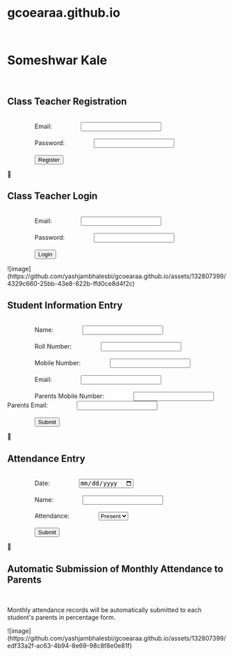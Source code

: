# gcoearaa.github.io
<!DOCTYPE html>
<html>
<head>
        <title>Someshwar Kale</title>
</head>
<body>
        <h1>Someshwar Kale</h1>
        <h2>Class Teacher Registration</h2>
        <form>
                <label for="email">Email:</label>
                <input type="email" id="email" name="email" required><br><br>
                <label for="password">Password:</label>
                <input type="password" id="password" name="password" required><br><br>
                <input type="submit" value="Register">
        </form>
        <h2>Class Teacher Login</h2>
        <form>
                <label for="email">Email:</label>
                <input type="email" id="email" name="email" required><br><br>
                <label for="password">Password:</label>
                <input type="password" id="password" name="password" required><br><br>
                <input type="submit" value="Login">
        </form>
![image](https://github.com/yashjambhalesbi/gcoearaa.github.io/assets/132807399/4329c660-25bb-43e8-822b-ffd0ce8d4f2c)
<h2>Student Information Entry</h2>
        <form>
                <label for="name">Name:</label>
                <input type="text" id="name" name="name" required><br><br>
                <label for="rollno">Roll Number:</label>
                <input type="text" id="rollno" name="rollno" required><br><br>
                <label for="mobile">Mobile Number:</label>
                <input type="tel" id="mobile" name="mobile" required><br><br>
                <label for="email">Email:</label>
                <input type="email" id="email" name="email" required><br><br>
                <label for="parentsmobile">Parents Mobile Number:</label>
                <input type="tel" id="parentsmobile" name="parentsmobile"  

<label for="parentsemail">Parents Email:</label>
                <input type="email" id="parentsemail" name="parentsemail" required><br><br>
                <input type="submit" value="Submit">
        </form>
        <h2>Attendance Entry</h2>
        <form>
                <label for="date">Date:</label>
                <input type="date" id="date" name="date" required><br><br>
                <label for="name">Name:</label>
                <input type="text" id="name" name="name" required><br><br>
                <label for="attendance">Attendance:</label>
                <select id="attendance" name="attendance" required>
                        <option value="present">Present</option>
                        <option value="absent">Absent</option>
                        <option value="late">Late</option>
                </select><br><br>
                <input type="submit" value="Submit">
        </form>
        <h2>Automatic Submission of Monthly Attendance to Parents</h2>
        <p>Monthly attendance records will be automatically submitted to each student's parents in percentage form.</p>
</body>
</html>
![image](https://github.com/yashjambhalesbi/gcoearaa.github.io/assets/132807399/edf33a2f-ac63-4b94-8e69-98c8f8e0e81f)
